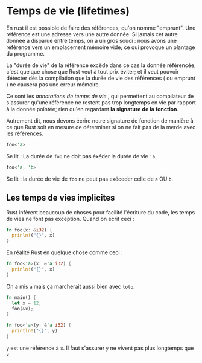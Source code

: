 # Temps de vie (lifetimes)

En rust il est possible de faire des références, qu'on nomme "emprunt". Une référence est une adresse vers une autre donnée. Si jamais cet autre donnée a disparue entre temps, on a un gros souci : nous avons une référence vers un emplacement mémoire vide; ce qui provoque un plantage du programme.

La "durée de vie" de la référence excède dans ce cas la donnée référencée, c'est quelque chose que Rust veut à tout prix éviter; et il veut pouvoir détecter dès la compilation que la durée de vie des références ( ou emprunt ) ne causera pas une erreur mémoire.

Ce sont les *annotations de temps de vie* , qui permettent au compilateur de s'assurer qu'une référence ne restent pas trop longtemps en vie par rapport à la donnée pointée; rien qu'en regardant **la signature de la fonction**.

Autrement dit, nous devons écrire notre signature de fonction de manière à ce que Rust soit en mesure de déterminer si on ne fait pas de la merde avec les références.

```rust
foo<'a>
```

Se lit : La durée de `foo` ne doit pas éxéder la durée de vie `'a`.

```rust
foo<'a, 'b>
```

Se lit : la durée de vie de `foo` ne peut pas exéceder celle de `a` OU `b`. 

## Les temps de vies implicites

Rust infèrent beaucoup de choses pour facilité l'écriture du code, les temps de vies ne font pas exception. Quand on écrit ceci :

```rust
fn foo(x: &i32) {
  prinln!("{}", x)
}
```

En réalité Rust en quelque chose comme ceci :

```rust
fn foo<'a>(x: &'a i32) {
  prinln!("{}", x)
}
```

On a mis `a` mais ça marcherait aussi bien avec `toto`.

```rust
fn main() {
  let x = 12; 
  foo(&x);
}

fn foo<'a>(y: &'a i32) {
  println!("{}", y)
}
```

`y` est une référence à `x`. Il faut s'assurer `y` ne vivent pas plus longtemps que `x`.